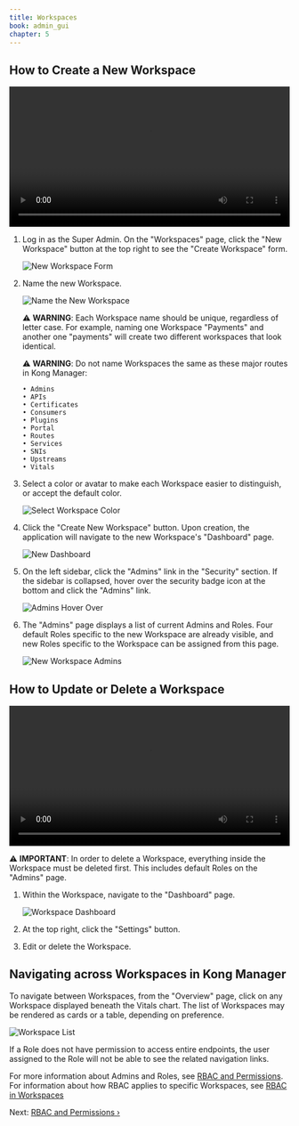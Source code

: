 ```yaml
---
title: Workspaces
book: admin_gui
chapter: 5
---
```


## How to Create a New Workspace

<video width="100%" autoplay loop controls>
 <source src="https://konghq.com/wp-content/uploads/2019/02/new-workspace-ent-34.mov" type="video/mp4">
 Your browser does not support the video tag.
</video>

1.  Log in as the Super Admin. On the "Workspaces" page, click the "New Workspace" button at the top right to see the "Create Workspace" form.

    ![New Workspace Form](https://konghq.com/wp-content/uploads/2018/11/km-new-workspace.png)

2.  Name the new Workspace.

    ![Name the New Workspace](https://konghq.com/wp-content/uploads/2018/11/km-name-ws.png)

    ⚠️ **WARNING**: Each Workspace name should be unique, regardless of letter
    case. For example, naming one Workspace "Payments" and another one
    "payments" will create two different workspaces that look identical.

    ⚠️ **WARNING**: Do not name Workspaces the same as these major routes in Kong
    Manager:

    ```
    • Admins
    • APIs
    • Certificates
    • Consumers
    • Plugins
    • Portal
    • Routes
    • Services
    • SNIs
    • Upstreams
    • Vitals
    ```

3.  Select a color or avatar to make each Workspace easier to distinguish, or accept the default color.

    ![Select Workspace Color](https://konghq.com/wp-content/uploads/2018/11/km-color-ws.png)

4.  Click the "Create New Workspace" button. Upon creation, the application will navigate to the new Workspace's "Dashboard" page.

    ![New Dashboard](https://konghq.com/wp-content/uploads/2018/11/km-new-dashboard.png)

5.  On the left sidebar, click the "Admins" link in the "Security" section. If
    the sidebar is collapsed, hover over the security badge icon at the bottom and
    click the "Admins" link.

    ![Admins Hover Over](https://konghq.com/wp-content/uploads/2018/11/admins-section.png)

6.  The "Admins" page displays a list of current Admins and Roles. Four default Roles specific to the new Workspace are already visible, and new Roles specific to the Workspace can be assigned from this page.

    ![New Workspace Admins](https://konghq.com/wp-content/uploads/2018/11/km-ws-admins.png)

## How to Update or Delete a Workspace

<video width="100%" autoplay loop controls>
 <source src="https://konghq.com/wp-content/uploads/2019/02/delete-ws-ent-34.mov" type="video/mp4">
 Your browser does not support the video tag.
</video>

⚠️ **IMPORTANT**: In order to delete a Workspace, everything inside the
Workspace must be deleted first. This includes default Roles on the "Admins"
page.

1. Within the Workspace, navigate to the "Dashboard" page.

   ![Workspace Dashboard](https://konghq.com/wp-content/uploads/2018/11/km-dashboard.png)

2. At the top right, click the "Settings" button.

3. Edit or delete the Workspace.

## Navigating across Workspaces in Kong Manager

To navigate between Workspaces, from the "Overview" page, click on any
Workspace displayed beneath the Vitals chart. The list of Workspaces may be
rendered as cards or a table, depending on preference.

![Workspace List](https://konghq.com/wp-content/uploads/2018/11/km-ws-list.png)

If a Role does not have permission to access entire endpoints, the user
assigned to the Role will not be able to see the related navigation links.

For more information about Admins and Roles, see [RBAC and Permissions](/enterprise/{{page.kong_version}}/kong-manager/organization-management/rbac-and-perms). For
information about how RBAC applies to specific Workspaces, see
[RBAC in Workspaces](/enterprise/{{page.kong_version}}/kong-manager/organization-management/rbac-and-perms/#rbac-in-workspaces)

Next: [RBAC and Permissions &rsaquo;]({{page.book.next}})
